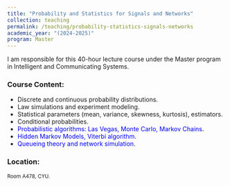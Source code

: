 ```yaml
---
title: "Probability and Statistics for Signals and Networks"
collection: teaching
permalink: /teaching/probability-statistics-signals-networks
academic_year: "(2024-2025)"
program: Master
---
```


I am responsible for this 40-hour lecture course under the Master program in Intelligent and Communicating Systems.
### Course Content:
- Discrete and continuous probability distributions.
- Law simulations and experiment modeling.
- Statistical parameters (mean, variance, skewness, kurtosis), estimators.
- Conditional probabilities.
- <span style="color:blue;">Probabilistic algorithms: Las Vegas, Monte Carlo, Markov Chains</span>.
- <span style="color:blue;">Hidden Markov Models, Viterbi algorithm</span>.
- <span style="color:blue;">Queueing theory and network simulation</span>.

### Location:
<span style="font-size: smaller;">Room A478, CYU.</span>


